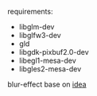requirements:

+ libglm-dev
+ libglfw3-dev
+ gld
+ libgdk-pixbuf2.0-dev
+ libegl1-mesa-dev
+ libgles2-mesa-dev

blur-effect base on [idea](http://rastergrid.com/blog/2010/09/efficient-gaussian-blur-with-linear-sampling/)
